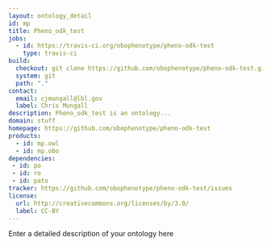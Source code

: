 ```yaml
---
layout: ontology_detail
id: mp
title: Pheno_odk_test
jobs:
  - id: https://travis-ci.org/obophenotype/pheno-odk-test
    type: travis-ci
build:
  checkout: git clone https://github.com/obophenotype/pheno-odk-test.git
  system: git
  path: "."
contact:
  email: cjmungall@lbl.gov
  label: Chris Mungall
description: Pheno_odk_test is an ontology...
domain: stuff
homepage: https://github.com/obophenotype/pheno-odk-test
products:
  - id: mp.owl
  - id: mp.obo
dependencies:
 - id: po
 - id: ro
 - id: pato
tracker: https://github.com/obophenotype/pheno-odk-test/issues
license:
  url: http://creativecommons.org/licenses/by/3.0/
  label: CC-BY
---
```


Enter a detailed description of your ontology here

